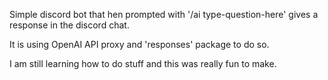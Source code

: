 Simple discord bot that hen prompted with '/ai type-question-here' gives a response in the discord chat.

It is using OpenAI API proxy and 'responses' package to do so.

I am still learning how to do stuff and this was really fun to make.
